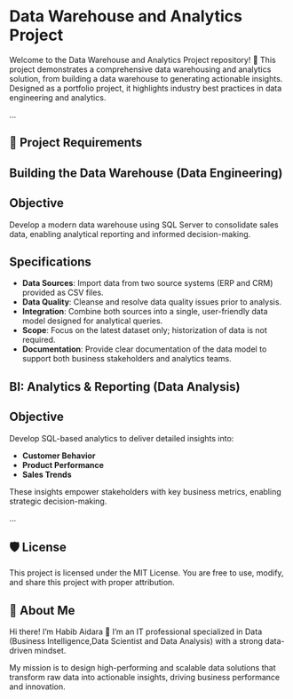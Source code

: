 # Data Warehouse and Analytics Project 

Welcome to the Data Warehouse and Analytics Project repository! 🚀
This project demonstrates a comprehensive data warehousing and analytics solution, from building a data warehouse to generating actionable insights. Designed as a portfolio project, it highlights industry best practices in data engineering and analytics.

...

## 🚀 Project Requirements

## Building the Data Warehouse (Data Engineering)

## Objective
Develop a modern data warehouse using SQL Server to consolidate sales data, enabling analytical reporting and informed decision-making.

## Specifications
- **Data Sources**: Import data from two source systems (ERP and CRM) provided as CSV files.
- **Data Quality**: Cleanse and resolve data quality issues prior to analysis.
- **Integration**: Combine both sources into a single, user-friendly data model designed for analytical queries.
- **Scope**: Focus on the latest dataset only; historization of data is not required.
- **Documentation**: Provide clear documentation of the data model to support both business stakeholders and analytics teams.

## BI: Analytics & Reporting (Data Analysis)

## Objective
Develop SQL-based analytics to deliver detailed insights into:

- **Customer Behavior**
- **Product Performance**
- **Sales Trends**

These insights empower stakeholders with key business metrics, enabling strategic decision-making.

...

## 🛡️ License
This project is licensed under the MIT License. You are free to use, modify, and share this project with proper attribution.

## 🌟 About Me

Hi there! I’m Habib Aidara 👋
I’m an IT professional specialized in Data (Business Intelligence,Data Scientist and Data Analysis)  with a strong data-driven mindset.

My mission is to design high-performing and scalable data solutions that transform raw data into actionable insights, driving business performance and innovation.



